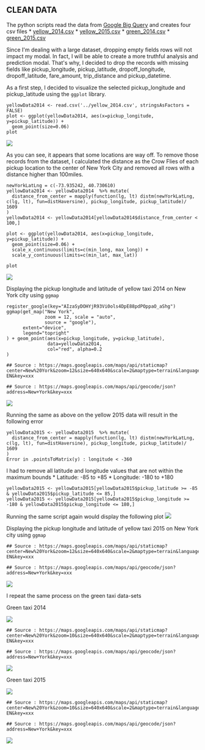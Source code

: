 CLEAN DATA
----------

The python scripts read the data from [Google Big
Query](https://bigquery.cloud.google.com) and creates four csv files \*
[yellow\_2014.csv](https://github.com/celinakhalife/capstoneProject/blob/master/yellow_2014.csv)
\*
[yellow\_2015.csv](https://github.com/celinakhalife/capstoneProject/blob/master/yellow_2015.csv)
\*
[green\_2014.csv](https://github.com/celinakhalife/capstoneProject/blob/master/green_2014.csv)
\*
[green\_2015.csv](https://github.com/celinakhalife/capstoneProject/blob/master/green_2015.csv)

Since I'm dealing with a large dataset, dropping empty fields rows will
not impact my modal. In fact, I will be able to create a more truthful
analysis and prediction modal. That's why, I decided to drop the records
with missing fields like pickup\_longitude, pickup\_latitude,
dropoff\_longitude, dropoff\_latitude, fare\_amount, trip\_distance and
pickup\_datetime.

As a first step, I decided to visualize the selected pickup\_longitude
and pickup\_latitude using the `ggplot` library.

    yellowData2014 <- read.csv('../yellow_2014.csv', stringsAsFactors = FALSE)
    plot <- ggplot(yellowData2014, aes(x=pickup_longitude, y=pickup_latitude)) +
      geom_point(size=0.06)
    plot

![](README_files/figure-markdown_strict/unnamed-chunk-1-1.png)

As you can see, it appears that some locations are way off. To remove
those records from the dataset, I calculated the distance as the Crow
Flies of each pickup location to the center of New York City and removed
all rows with a distance higher than 100miles.

    newYorkLatLng = c(-73.935242, 40.730610)
    yellowData2014 <- yellowData2014  %>% mutate(
      distance_from_center = mapply(function(lg, lt) distm(newYorkLatLng, c(lg, lt), fun=distHaversine), pickup_longitude, pickup_latitude)/ 1609
    )
    yellowData2014 <- yellowData2014[yellowData2014$distance_from_center < 100,]

    plot <- ggplot(yellowData2014, aes(x=pickup_longitude, y=pickup_latitude)) +
      geom_point(size=0.06) +
      scale_x_continuous(limits=c(min_long, max_long)) +
      scale_y_continuous(limits=c(min_lat, max_lat)) 

    plot

![](README_files/figure-markdown_strict/unnamed-chunk-4-1.png)

Displaying the pickup longitude and latitude of yellow taxi 2014 on New
York city using `ggmap`

    register_google(key="AIzaSyDOHYjR93Vi0ols4DpE88pdPOppaO_aShg")
    ggmap(get_map("New York",
                  zoom = 12, scale = "auto",
                  source = "google"),
          extent="device",
          legend="topright"
    ) + geom_point(aes(x=pickup_longitude, y=pickup_latitude), 
                   data=yellowData2014, 
                   col="red", alpha=0.2
    )

    ## Source : https://maps.googleapis.com/maps/api/staticmap?center=New%20York&zoom=12&size=640x640&scale=2&maptype=terrain&language=en-EN&key=xxx

    ## Source : https://maps.googleapis.com/maps/api/geocode/json?address=New+York&key=xxx

![](README_files/figure-markdown_strict/unnamed-chunk-5-1.png)

Running the same as above on the yellow 2015 data will result in the
following error

    yellowData2015 <- yellowData2015  %>% mutate(
      distance_from_center = mapply(function(lg, lt) distm(newYorkLatLng, c(lg, lt), fun=distHaversine), pickup_longitude, pickup_latitude)/ 1609
    )
    Error in .pointsToMatrix(y) : longitude < -360

I had to remove all latitude and longitude values that are not within
the maximum bounds \* Latitude: -85 to +85 \* Longitude: -180 to +180

    yellowData2015 <- yellowData2015[yellowData2015$pickup_latitude >= -85 & yellowData2015$pickup_latitude <= 85,]
    yellowData2015 <- yellowData2015[yellowData2015$pickup_longitude >= -180 & yellowData2015$pickup_longitude <= 180,]

Running the same script again would display the following plot
![](README_files/figure-markdown_strict/unnamed-chunk-8-1.png)

Displaying the pickup longitude and latitude of yellow taxi 2015 on New
York city using `ggmap`

    ## Source : https://maps.googleapis.com/maps/api/staticmap?center=New%20York&zoom=12&size=640x640&scale=2&maptype=terrain&language=en-EN&key=xxx

    ## Source : https://maps.googleapis.com/maps/api/geocode/json?address=New+York&key=xxx

![](README_files/figure-markdown_strict/unnamed-chunk-9-1.png)

I repeat the same process on the green taxi data-sets

Green taxi 2014

![](README_files/figure-markdown_strict/unnamed-chunk-10-1.png)

    ## Source : https://maps.googleapis.com/maps/api/staticmap?center=New%20York&zoom=10&size=640x640&scale=2&maptype=terrain&language=en-EN&key=xxx

    ## Source : https://maps.googleapis.com/maps/api/geocode/json?address=New+York&key=xxx

![](README_files/figure-markdown_strict/unnamed-chunk-10-2.png)

Green taxi 2015

![](README_files/figure-markdown_strict/unnamed-chunk-11-1.png)

    ## Source : https://maps.googleapis.com/maps/api/staticmap?center=New%20York&zoom=10&size=640x640&scale=2&maptype=terrain&language=en-EN&key=xxx

    ## Source : https://maps.googleapis.com/maps/api/geocode/json?address=New+York&key=xxx

![](README_files/figure-markdown_strict/unnamed-chunk-11-2.png)
